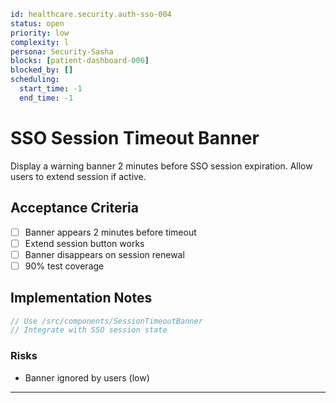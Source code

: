 ```yaml
id: healthcare.security.auth-sso-004
status: open
priority: low
complexity: l
persona: Security-Sasha
blocks: [patient-dashboard-006]
blocked_by: []
scheduling:
  start_time: -1
  end_time: -1
```

# SSO Session Timeout Banner

Display a warning banner 2 minutes before SSO session expiration. Allow users to extend session if active.

## Acceptance Criteria

- [ ] Banner appears 2 minutes before timeout
- [ ] Extend session button works
- [ ] Banner disappears on session renewal
- [ ] 90% test coverage

## Implementation Notes

```javascript
// Use /src/components/SessionTimeoutBanner
// Integrate with SSO session state
```

### Risks

- Banner ignored by users (low)

---

[Security-Sasha]: ./personas/security-sasha.md
[patient-dashboard-006]: ./tickets/healthcare.frontend.patient-dashboard-006.md
